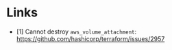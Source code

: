 # Links

* [1] Cannot destroy `aws_volume_attachment`: https://github.com/hashicorp/terraform/issues/2957
